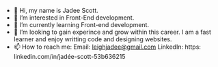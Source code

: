 - 👋 Hi, my name is Jadee Scott.
- 👀 I’m interested in Front-End development.
- 🌱 I’m currently learning Front-end development.
- 💞️ I’m looking to gain experince and grow within this career. I am a fast learner and enjoy writting code and designing websites.
- 📫 How to reach me: 
      Email: leighjadee@gmail.com
        LinkedIn:  https: linkedin.com/in/jadée-scott-53b636215

<!---
JadeeScott/JadeeScott is a ✨ special ✨ repository because its `README.md` (this file) appears on your GitHub profile.
You can click the Preview link to take a look at your changes.
--->
